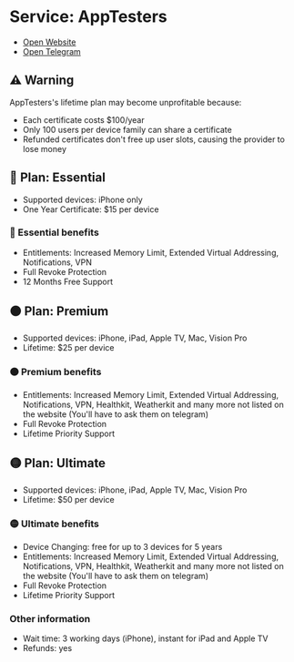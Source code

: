 
# Service: AppTesters
- [Open Website](https://apptesters.org/)
- [Open Telegram](https://t.me/apptesters)

## ⚠️ Warning
AppTesters's lifetime plan may become unprofitable because:
- Each certificate costs $100/year
- Only 100 users per device family can share a certificate
- Refunded certificates don't free up user slots, causing the provider to lose money

## 🔴 Plan: Essential  
- Supported devices: iPhone only
- One Year Certificate: $15 per device  

### 🔴 Essential benefits  
- Entitlements:  Increased Memory Limit, Extended Virtual Addressing, Notifications, VPN 
- Full Revoke Protection
- 12 Months Free Support

## 🟠 Plan: Premium  
- Supported devices: iPhone, iPad, Apple TV, Mac, Vision Pro  
- Lifetime: $25 per device  

### 🟠 Premium benefits  
- Entitlements:  Increased Memory Limit, Extended Virtual Addressing, Notifications, VPN, Healthkit, Weatherkit and many more not listed on the website (You'll have to ask them on telegram) 
- Full Revoke Protection
- Lifetime Priority Support

## 🟡 Plan: Ultimate  
- Supported devices: iPhone, iPad, Apple TV, Mac, Vision Pro  
- Lifetime: $50 per device  

### 🟡 Ultimate benefits  
- Device Changing: free for up to 3 devices for 5 years
- Entitlements:  Increased Memory Limit, Extended Virtual Addressing, Notifications, VPN, Healthkit, Weatherkit and many more not listed on the website (You'll have to ask them on telegram) 
- Full Revoke Protection
- Lifetime Priority Support

### Other information 
- Wait time: 3 working days (iPhone), instant for iPad and Apple TV
- Refunds: yes

